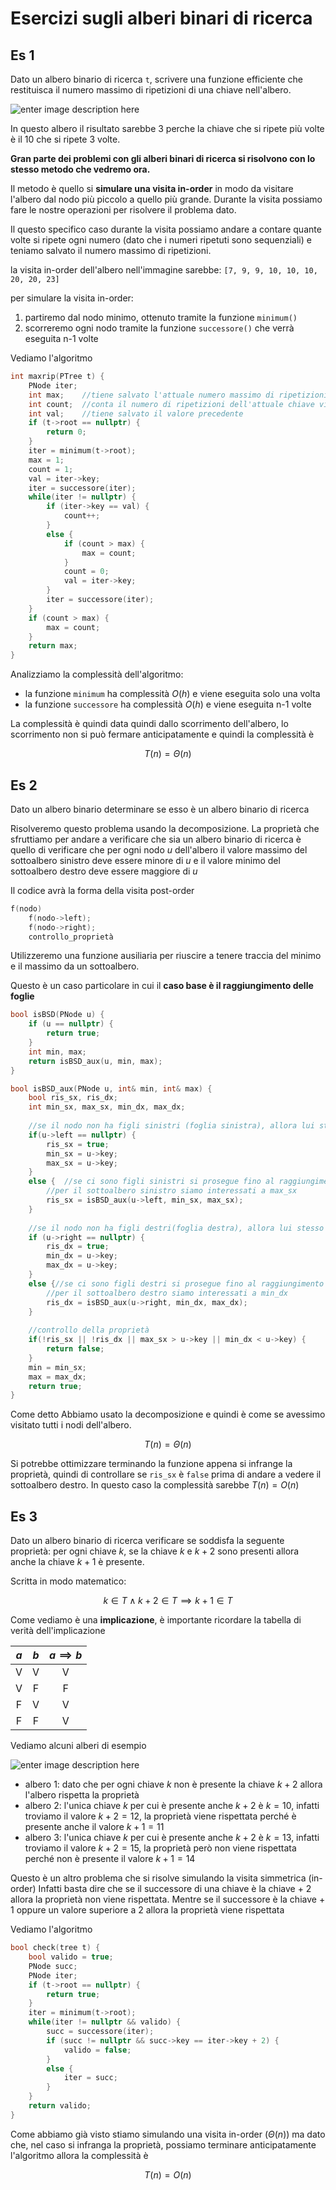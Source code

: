 ﻿# Esercizi sugli alberi binari di ricerca

## Es 1

Dato un albero binario di ricerca `t`, scrivere una funzione efficiente che restituisca il numero massimo di ripetizioni di una chiave nell'albero.

![enter image description here](https://i.ibb.co/Tm2ctd9/image.png)


In questo albero il risultato sarebbe 3 perche la chiave che si ripete più volte è il 10 che si ripete 3 volte.

**Gran parte dei problemi con gli alberi binari di ricerca si risolvono con lo stesso metodo che vedremo ora.**

Il metodo è quello si **simulare una visita in-order** in modo da visitare l'albero dal nodo più piccolo a quello più grande. Durante la visita possiamo fare le nostre operazioni per risolvere il problema dato.

Il questo specifico caso durante la visita possiamo andare a contare quante volte si ripete ogni numero (dato che i numeri ripetuti sono sequenziali) e teniamo salvato il numero massimo di ripetizioni.

la visita in-order dell'albero nell'immagine sarebbe: `[7, 9, 9, 10, 10, 10, 20, 20, 23]`

per simulare la visita in-order:
1. partiremo dal nodo minimo, ottenuto tramite la funzione `minimum()`
2. scorreremo ogni nodo tramite la funzione `successore()` che verrà eseguita n-1 volte

Vediamo l'algoritmo

```c++
int maxrip(PTree t) {
	PNode iter;
	int max;	//tiene salvato l'attuale numero massimo di ripetizioni
	int count;	//conta il numero di ripetizioni dell'attuale chiave visitata
	int val;	//tiene salvato il valore precedente
	if (t->root == nullptr) {
		return 0;
	}
	iter = minimum(t->root);
	max = 1;
	count = 1;
	val = iter->key;
	iter = successore(iter);
	while(iter != nullptr) {
		if (iter->key == val) {
			count++;
		}
		else {
			if (count > max) {
				max = count;
			}
			count = 0;
			val = iter->key;
		}
		iter = successore(iter);
	}
	if (count > max) {
		max = count;
	}
	return max;
}
```

Analizziamo la complessità dell'algoritmo:
- la funzione `minimum` ha complessità $O(h)$ e viene eseguita solo una volta
- la funzione `successore` ha complessità $O(h)$ e viene eseguita n-1 volte

La complessità è quindi data quindi dallo scorrimento dell'albero, lo scorrimento non si può fermare anticipatamente e quindi la complessità è 

$$T(n) = \Theta(n)$$


## Es 2

Dato un albero binario determinare se esso è un albero binario di ricerca

Risolveremo questo problema usando la decomposizione.
La proprietà che sfruttiamo per andare a verificare che sia un albero binario di ricerca è quello di verificare che per ogni nodo $u$ dell'albero il valore massimo del sottoalbero sinistro deve essere minore di $u$ e il valore minimo del sottoalbero destro deve essere maggiore di $u$

Il codice avrà la forma della visita post-order

```c++
f(nodo)
	f(nodo->left);
	f(nodo->right);
	controllo_proprietà
```

Utilizzeremo una funzione ausiliaria per riuscire a tenere traccia del minimo e il massimo da un sottoalbero.

Questo è un caso particolare in cui il **caso base è il raggiungimento delle foglie**

```c++
bool isBSD(PNode u) {
	if (u == nullptr) {
		return true;
	}
	int min, max;
	return isBSD_aux(u, min, max);
}

bool isBSD_aux(PNode u, int& min, int& max) {
	bool ris_sx, ris_dx;
	int min_sx, max_sx, min_dx, max_dx;
	
	//se il nodo non ha figli sinistri (foglia sinistra), allora lui stesso rappresenta il minimo e il massimo sinistri
	if(u->left == nullptr) {
		ris_sx = true;
		min_sx = u->key;
		max_sx = u->key;
	}
	else {	//se ci sono figli sinistri si prosegue fino al raggiungimento delle foglie
		//per il sottoalbero sinistro siamo interessati a max_sx
		ris_sx = isBSD_aux(u->left, min_sx, max_sx); 
	}
	
	//se il nodo non ha figli destri(foglia destra), allora lui stesso rappresenta il minimo e il massimo destri
	if (u->right == nullptr) {
		ris_dx = true;
		min_dx = u->key;
		max_dx = u->key;
	}
	else {//se ci sono figli destri si prosegue fino al raggiungimento delle foglie
		//per il sottoalbero destro siamo interessati a min_dx
		ris_dx = isBSD_aux(u->right, min_dx, max_dx);
	}
	
	//controllo della proprietà
	if(!ris_sx || !ris_dx || max_sx > u->key || min_dx < u->key) {
		return false;
	}
	min = min_sx;
	max = max_dx;
	return true;
}

```

Come detto Abbiamo usato la decomposizione e quindi è come se avessimo visitato tutti i nodi dell'albero.

$$T(n) = \Theta(n)$$

Si potrebbe ottimizzare terminando la funzione appena si infrange la proprietà, quindi di controllare se `ris_sx` è `false` prima di andare a vedere il sottoalbero destro.
In questo caso la complessità sarebbe $T(n) = O(n)$


## Es 3

Dato un albero binario di ricerca verificare se soddisfa la seguente proprietà:
per ogni chiave $k$, se la chiave $k$ e $k + 2$ sono presenti allora anche la chiave $k + 1$ è presente.

Scritta in modo matematico:

$$k\in T \land k+2 \in T \implies k + 1 \in T$$

Come vediamo è una **implicazione**, è importante ricordare la tabella di verità dell'implicazione

| $a$ | $b$ | $a\implies b$ |
|:--:|:--:|:--:|
| V | V | V |
| V | F | F |
| F | V | V |
| F | F | V |


Vediamo alcuni alberi di esempio

![enter image description here](https://i.ibb.co/TqTyVf8/image.png)

- albero 1: dato che per ogni chiave $k$ non è presente la chiave $k + 2$ allora l'albero rispetta la proprietà
- albero 2: l'unica chiave $k$ per cui è presente anche $k + 2$ è $k = 10$, infatti troviamo il valore $k + 2 = 12$, la proprietà viene rispettata perché è presente anche il valore $k + 1 = 11$
- albero 3: l'unica chiave $k$ per cui è presente anche $k + 2$ è $k = 13$, infatti troviamo il valore $k + 2 = 15$, la proprietà però non viene rispettata perché non  è presente il valore $k + 1 = 14$

Questo è un altro problema che si risolve simulando la visita simmetrica (in-order)
Infatti basta dire che se il successore di una chiave è la chiave + 2 allora la proprietà non viene rispettata.
Mentre se il successore è la chiave + 1 oppure un valore superiore a 2 allora la proprietà viene rispettata

Vediamo l'algoritmo

```c++
bool check(tree t) {
	bool valido = true;
	PNode succ;
	PNode iter;
	if (t->root == nullptr) {
		return true;
	}
	iter = minimum(t->root);
	while(iter != nullptr && valido) {
		succ = successore(iter);
		if (succ != nullptr && succ->key == iter->key + 2) {
			valido = false;
		}
		else {
			iter = succ;
		}
	}
	return valido;
}
```

Come abbiamo già visto stiamo simulando una visita in-order $(\Theta(n))$ ma dato che, nel caso si infranga la proprietà, possiamo terminare anticipatamente l'algoritmo allora la complessità è

$$T(n) = O(n)$$
